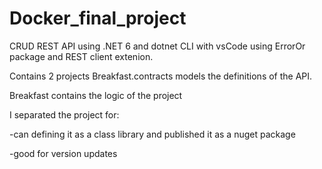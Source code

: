 # Docker_final_project


CRUD REST API using .NET 6
and dotnet CLI with vsCode
using ErrorOr package and REST client extenion.

Contains 2 projects
Breakfast.contracts models the definitions of the API.

Breakfast contains the logic of the project


I separated the project for:

-can defining it as a class library and published it as a nuget package

-good for version updates
